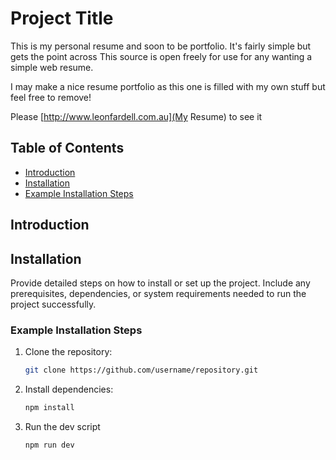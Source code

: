 # Project Title

This is my personal resume and soon to be portfolio. It's fairly simple but gets the point across
This source is open freely for use for any wanting a simple web resume. 

I may make a nice resume portfolio as this one is filled with my own stuff but feel free to remove!

Please [http://www.leonfardell.com.au](My Resume) to see it

## Table of Contents
- [Introduction](#introduction)
- [Installation](#installation)
- [Example Installation Steps](#example-installation-steps)

## Introduction


## Installation

Provide detailed steps on how to install or set up the project. Include any prerequisites, dependencies, or system requirements needed to run the project successfully.

### Example Installation Steps

1. Clone the repository:
    ```bash
    git clone https://github.com/username/repository.git
    ```

2. Install dependencies:
    ```bash
    npm install
    ```

3. Run the dev script
    ```bash 
    npm run dev
    ```
